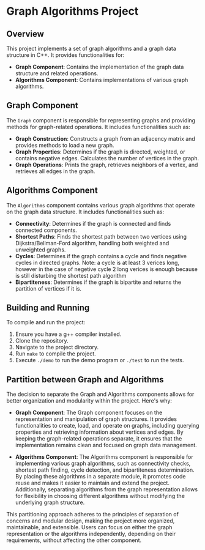 # Graph Algorithms Project

## Overview

This project implements a set of graph algorithms and a graph data structure in C++. It provides functionalities for:

- **Graph Component**: Contains the implementation of the graph data structure and related operations.
- **Algorithms Component**: Contains implementations of various graph algorithms.

## Graph Component

The `Graph` component is responsible for representing graphs and providing methods for graph-related operations. It includes functionalities such as:

- **Graph Construction**: Constructs a graph from an adjacency matrix and provides methods to load a new graph.
- **Graph Properties**: Determines if the graph is directed, weighted, or contains negative edges. Calculates the number of vertices in the graph.
- **Graph Operations**: Prints the graph, retrieves neighbors of a vertex, and retrieves all edges in the graph.

## Algorithms Component

The `Algorithms` component contains various graph algorithms that operate on the graph data structure. It includes functionalities such as:

- **Connectivity**: Determines if the graph is connected and finds connected components.
- **Shortest Paths**: Finds the shortest path between two vertices using Dijkstra/Bellman-Ford algorithm, handling both weighted and unweighted graphs.
- **Cycles**: Determines if the graph contains a cycle and finds negative cycles in directed graphs. 
        Note: a cycle is at least 3 verices long, however in the case of negetive cycle 2 long verices is enough because is still disturbing the shortest path algorithm 
- **Bipartiteness**: Determines if the graph is bipartite and returns the partition of vertices if it is.

## Building and Running

To compile and run the project:

1. Ensure you have a g++ compiler installed.
2. Clone the repository.
3. Navigate to the project directory.
4. Run `make` to compile the project.
5. Execute `./demo` to run the demo program or `./test` to run the tests.

## Partition between Graph and Algorithms

The decision to separate the Graph and Algorithms components allows for better organization and modularity within the project. Here's why:

- **Graph Component**: The Graph component focuses on the representation and manipulation of graph structures. It provides functionalities to create, load, and operate on graphs, including querying properties and retrieving information about vertices and edges. By keeping the graph-related operations separate, it ensures that the implementation remains clean and focused on graph data management.

- **Algorithms Component**: The Algorithms component is responsible for implementing various graph algorithms, such as connectivity checks, shortest path finding, cycle detection, and bipartiteness determination. By placing these algorithms in a separate module, it promotes code reuse and makes it easier to maintain and extend the project. Additionally, separating algorithms from the graph representation allows for flexibility in choosing different algorithms without modifying the underlying graph structure.

This partitioning approach adheres to the principles of separation of concerns and modular design, making the project more organized, maintainable, and extensible. Users can focus on either the graph representation or the algorithms independently, depending on their requirements, without affecting the other component.



